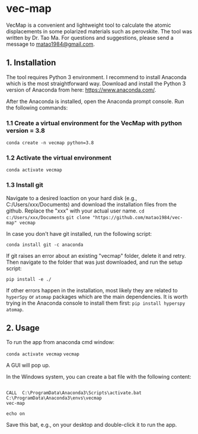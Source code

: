 # vec-map
VecMap is a convenient and lightweight tool to calculate the atomic displacements in some polarized materials such as perovskite. The tool was written by Dr. Tao Ma. For questions and suggestions, please send a message to matao1984@gmail.com.

## 1. Installation
The tool requires Python 3 environment. I recommend to install Anaconda which is the most straightforward way. Download and install the Python 3 version of Anaconda from here: https://www.anaconda.com/.

After the Anaconda is installed, open the Anaconda prompt console. Run the following commands:

### 1.1 Create a virtual environment for the VecMap with python version = 3.8
``conda create -n vecmap python=3.8``
### 1.2 Activate the virtual environment
``conda activate vecmap``
### 1.3 Install git 
Navigate to a desired loaction on your hard disk (e.g., C:/Users/xxx/Documents) and download the installation files from the github. Replace the "xxx" with your actual user name.
``cd c:/Users/xxx/Documents``
``git clone "https://github.com/matao1984/vec-map" vecmap``

In case you don't have git installed, run the following script:

``conda install git -c anaconda``

If git raises an error about an existing "vecmap" folder, delete it and retry.
Then navigate to the folder that was just downloaded, and run the setup script:

```cd c:/Users/xxx/Documents/vecmap
pip install -e ./
```

If other errors happen in the installation, most likely they are related to ``hyperSpy`` or ``atomap`` packages which are the main dependencies. It is worth trying in the Anaconda console to install them first: ``pip install hyperspy atomap``.

## 2. Usage
To run the app from anaconda cmd window:

``conda activate vecmap``
``vecmap``

A GUI will pop up.

In the Windows system, you can create a bat file with the following content:

```@echo off

CALL  C:\ProgramData\Anaconda3\Scripts\activate.bat C:\ProgramData\Anaconda3\envs\vecmap
vec-map

echo on 
```

Save this bat, e.g., on your desktop and double-click it to run the app.
